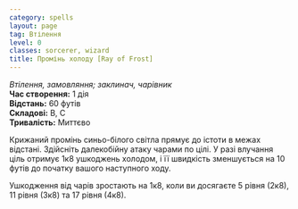 ```yaml
---
category: spells
layout: page
tag: Втілення
level: 0
classes: sorcerer, wizard
title: Промінь холоду [Ray of Frost]
---
```


_Втілення, замовляння; заклинач, чарівник_    
**Час створення:** 1 дія    
**Відстань:** 60 футів    
**Складові:** В, С    
**Тривалість:** Миттєво    

Крижаний промінь синьо-білого світла прямує до істоти в межах відстані. Здійсніть далекобійну атаку чарами по цілі. У разі влучання ціль отримує 1к8 ушкоджень холодом, і її швидкість зменшується на 10 футів до початку вашого наступного ходу.    

Ушкодження від чарів зростають на 1к8, коли ви досягаєте 5 рівня (2к8), 11 рівня (3к8) та 17 рівня (4к8). 
